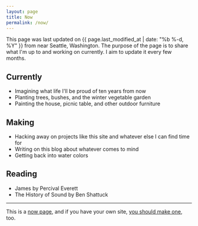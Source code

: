 ```yaml
---
layout: page
title: Now
permalink: /now/
---
```


This page was last updated on <time date="{{ page.last_modified_at | date_to_xmlschema }}" itemprop="dateModified">{{ page.last_modified_at | date: "%b %-d, %Y" }}</time> from near Seattle, Washington. The purpose of the page is to share what I'm up to and working on currently. I aim to update it every few months.

## Currently
- Imagining what life I'll be proud of ten years from now
- Planting trees, bushes, and the winter vegetable garden
- Painting the house, picnic table, and other outdoor furniture

## Making
- Hacking away on projects like this site and whatever else I can find time for
- Writing on this blog about whatever comes to mind
- Getting back into water colors

## Reading
- James by Percival Everett
- The History of Sound by Ben Shattuck

----
This is a [now page](https://nownownow.com/about), and if you have your own site, [you should make one](https://nownownow.com/about), too.